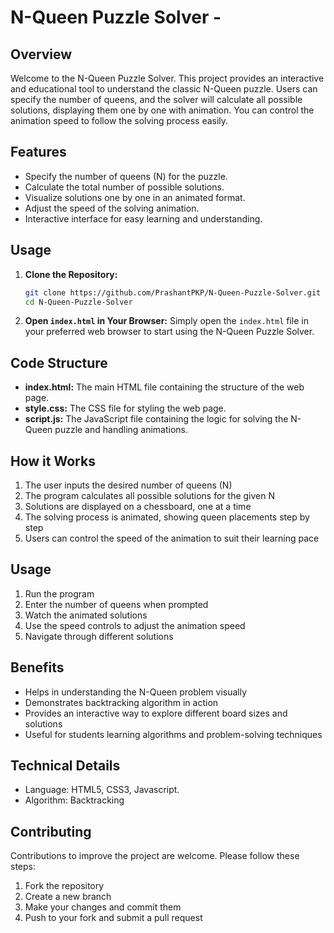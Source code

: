 # N-Queen Puzzle Solver -

## Overview
Welcome to the N-Queen Puzzle Solver. This project provides an interactive and educational tool to understand the classic N-Queen puzzle. Users can specify the number of queens, and the solver will calculate all possible solutions, displaying them one by one with animation. You can control the animation speed to follow the solving process easily.

## Features
- Specify the number of queens (N) for the puzzle.
- Calculate the total number of possible solutions.
- Visualize solutions one by one in an animated format.
- Adjust the speed of the solving animation.
- Interactive interface for easy learning and understanding.


## Usage
1. **Clone the Repository:**
    ```bash
    git clone https://github.com/PrashantPKP/N-Queen-Puzzle-Solver.git
    cd N-Queen-Puzzle-Solver
    ```

2. **Open `index.html` in Your Browser:**
    Simply open the `index.html` file in your preferred web browser to start using the N-Queen Puzzle Solver.

## Code Structure

- **index.html:** The main HTML file containing the structure of the web page.
- **style.css:** The CSS file for styling the web page.
- **script.js:** The JavaScript file containing the logic for solving the N-Queen puzzle and handling animations.


## How it Works

1. The user inputs the desired number of queens (N)
2. The program calculates all possible solutions for the given N
3. Solutions are displayed on a chessboard, one at a time
4. The solving process is animated, showing queen placements step by step
5. Users can control the speed of the animation to suit their learning pace

## Usage

1. Run the program
2. Enter the number of queens when prompted
3. Watch the animated solutions
4. Use the speed controls to adjust the animation speed
5. Navigate through different solutions

## Benefits

- Helps in understanding the N-Queen problem visually
- Demonstrates backtracking algorithm in action
- Provides an interactive way to explore different board sizes and solutions
- Useful for students learning algorithms and problem-solving techniques

## Technical Details

- Language: HTML5, CSS3, Javascript.
- Algorithm: Backtracking


## Contributing

Contributions to improve the project are welcome. Please follow these steps:

1. Fork the repository
2. Create a new branch
3. Make your changes and commit them
4. Push to your fork and submit a pull request
